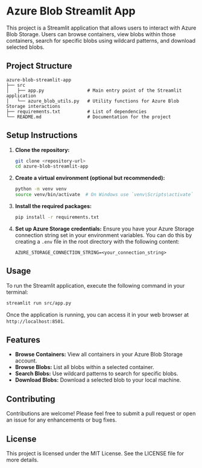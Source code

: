 # Azure Blob Streamlit App

This project is a Streamlit application that allows users to interact with Azure Blob Storage. Users can browse containers, view blobs within those containers, search for specific blobs using wildcard patterns, and download selected blobs.

## Project Structure

```
azure-blob-streamlit-app
├── src
│   ├── app.py                # Main entry point of the Streamlit application
│   └── azure_blob_utils.py   # Utility functions for Azure Blob Storage interactions
├── requirements.txt          # List of dependencies
└── README.md                 # Documentation for the project
```

## Setup Instructions

1. **Clone the repository:**
   ```bash
   git clone <repository-url>
   cd azure-blob-streamlit-app
   ```

2. **Create a virtual environment (optional but recommended):**
   ```bash
   python -m venv venv
   source venv/bin/activate  # On Windows use `venv\Scripts\activate`
   ```

3. **Install the required packages:**
   ```bash
   pip install -r requirements.txt
   ```

4. **Set up Azure Storage credentials:**
   Ensure you have your Azure Storage connection string set in your environment variables. You can do this by creating a `.env` file in the root directory with the following content:
   ```
   AZURE_STORAGE_CONNECTION_STRING=<your_connection_string>
   ```

## Usage

To run the Streamlit application, execute the following command in your terminal:

```bash
streamlit run src/app.py
```

Once the application is running, you can access it in your web browser at `http://localhost:8501`.

## Features

- **Browse Containers:** View all containers in your Azure Blob Storage account.
- **Browse Blobs:** List all blobs within a selected container.
- **Search Blobs:** Use wildcard patterns to search for specific blobs.
- **Download Blobs:** Download a selected blob to your local machine.

## Contributing

Contributions are welcome! Please feel free to submit a pull request or open an issue for any enhancements or bug fixes.

## License

This project is licensed under the MIT License. See the LICENSE file for more details.